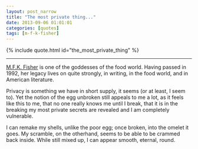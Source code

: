 ```yaml
---
layout: post_narrow
title: "The most private thing..."
date: 2013-09-06 01:01:01
categories: [quotes]
tags: [m-f-k-fisher]
---
```


{% include quote.html id="the_most_private_thing" %}

*****

[M.F.K. Fisher][mfkfisher] is one of the goddesses of the food
world. Having passed in 1992, her legacy lives on quite strongly, in
writing, in the food world, and in American literature.

Privacy is something we have in short supply, it seems (or at least, I
seem to). Yet the notion of the egg unbroken still appeals to me a
lot, as it feels like this to me, that no one really knows me until I
break, that it is in the breaking my most private secrets are revealed
and I am completely vulnerable.

I can remake my shells, unlike the poor egg; once broken, into the
omelet it goes. My scramble, on the otherhand, seems to be able to be
crammed back inside. While still mixed up, I can appear smooth,
eternal, round.

[mfkfisher]: https://en.wikipedia.org/wiki/M_F_K_Fisher "M.F.K. Fisher on Wikipedia"
